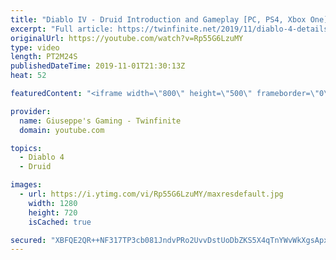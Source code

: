 ```yaml
---
title: "Diablo IV - Druid Introduction and Gameplay [PC, PS4, Xbox One]"
excerpt: "Full article: https://twinfinite.net/2019/11/diablo-4-details videos/ Recorded from Blizzcon livestream: https://blizzcon.com/en-us/watch."
originalUrl: https://youtube.com/watch?v=Rp55G6LzuMY
type: video
length: PT2M24S
publishedDateTime: 2019-11-01T21:30:13Z
heat: 52

featuredContent: "<iframe width=\"800\" height=\"500\" frameborder=\"0\" src=\"https://www.youtube.com/embed/Rp55G6LzuMY\" allow=\"accelerometer; autoplay; encrypted-media; gyroscope; picture-in-picture\" allowfullscreen></iframe>"

provider:
  name: Giuseppe's Gaming - Twinfinite
  domain: youtube.com

topics:
  - Diablo 4
  - Druid

images:
  - url: https://i.ytimg.com/vi/Rp55G6LzuMY/maxresdefault.jpg
    width: 1280
    height: 720
    isCached: true

secured: "XBFQE2QR++NF317TP3cb081JndvPRo2UvvDstUoDbZKS5X4qTnYWvWkXgsApxIflZSZFrL3tfI92Pt29kEUqQNq9pQmKppqxJtSVsLUldXQH5CmhL8+KfqwTJFfk9I87JyKXF0eY9UMh+zCT291Hbs07fpyFAtYZg4DQFhJycaPW10UAAujAZeuie89GwD+lkeEwqN/RUMB2sIf7dyD1+Xzh+C+6+a8m09ns72M5O0V6kgdRUYAVxlYZWEswvx2vatteFHidfQBk9xElUiNsb1QiWxdDOG3pd2fm37pE9WNl4L1Mu2rIfDp6F1UtH/PJtxTPw5uvsL+fWDWLN+7agspGPYgQ2gliVGVFQpcgaD3bwtH8y6vlAWy7UuXLyqinTcjRE+2iaPlF51m37jtJFQuSn1PzSHrmR9FGx9At4J8=;4i5TTD+a0CRlEQAnQnsdtQ=="
---
```


